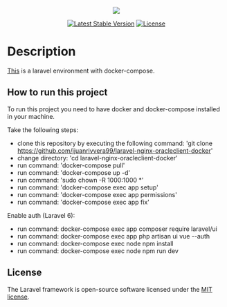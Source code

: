 <p align="center"><img src="https://laravel.com/assets/img/components/logo-laravel.svg"></p>

<p align="center">
<a href="https://packagist.org/packages/laravel/framework"><img src="https://poser.pugx.org/laravel/framework/v/stable.svg" alt="Latest Stable Version"></a>
<a href="https://packagist.org/packages/laravel/framework"><img src="https://poser.pugx.org/laravel/framework/license.svg" alt="License"></a>
</p>

# Description

[This](https://github.com/jjuanrivvera99/laravel-nginx-mysql-docker) is a laravel environment with docker-compose.

## How to run this project

To run this project you need to have docker and docker-compose installed in your machine.

Take the following steps:

- clone this repository by executing the following command: 'git clone https://github.com/jjuanrivvera99/laravel-nginx-oracleclient-docker'
- change directory: 'cd laravel-nginx-oracleclient-docker'
- run command: 'docker-compose pull'
- run command: 'docker-compose up -d'
- run command: 'sudo chown -R 1000:1000 *'
- run command: 'docker-compose exec app setup'
- run command: 'docker-compose exec app permissions'
- run command: 'docker-compose exec app fix'

Enable auth (Laravel 6):

- run command: docker-compose exec app composer require laravel/ui
- run command: docker-compose exec app php artisan ui vue --auth
- run command: docker-compose exec node npm install
- run command: docker-compose exec node npm run dev

## License

The Laravel framework is open-source software licensed under the [MIT license](https://opensource.org/licenses/MIT).
